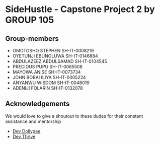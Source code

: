 # SideHustle - Capstone Project 2 by GROUP 105


## Group-members
 - OMOTOSHO STEPHEN SH-IT-0008219
 - OYETUNJI EBUNOLUWA SH-IT-0146884
 - ABDULAZEEZ ABDULSAMAD SH-IT-0104545
 - PRECIOUS PUPU SH-IT-0065508
 - MAYOWA ANISE SH-IT-0073734
 - JOHN BOBAI ILIYA SH-IT-0005224
 - ANYANWU WISDOM SH-IT-0048019
 - ADENIJI FOLARIN SH-IT-0132078

## Acknowledgements
We would love to give a shoutout to these dudes for their constant assistance and mentorship
 - [Dev Dollypee](https://github.com/dollypee)
 - [Dev Thrive](https://github.com/ccanyanwu)
